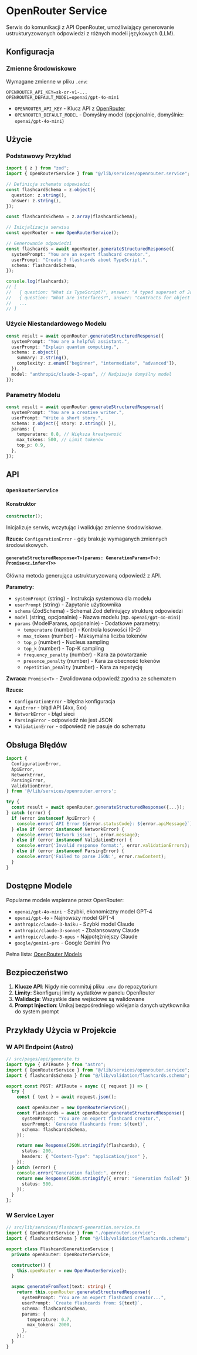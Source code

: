 # OpenRouter Service

Serwis do komunikacji z API OpenRouter, umożliwiający generowanie ustrukturyzowanych odpowiedzi z różnych modeli językowych (LLM).

## Konfiguracja

### Zmienne Środowiskowe

Wymagane zmienne w pliku `.env`:

```env
OPENROUTER_API_KEY=sk-or-v1-...
OPENROUTER_DEFAULT_MODEL=openai/gpt-4o-mini
```

- `OPENROUTER_API_KEY` - Klucz API z [OpenRouter](https://openrouter.ai/)
- `OPENROUTER_DEFAULT_MODEL` - Domyślny model (opcjonalnie, domyślnie: `openai/gpt-4o-mini`)

## Użycie

### Podstawowy Przykład

```typescript
import { z } from "zod";
import { OpenRouterService } from "@/lib/services/openrouter.service";

// Definicja schematu odpowiedzi
const flashcardSchema = z.object({
  question: z.string(),
  answer: z.string(),
});

const flashcardsSchema = z.array(flashcardSchema);

// Inicjalizacja serwisu
const openRouter = new OpenRouterService();

// Generowanie odpowiedzi
const flashcards = await openRouter.generateStructuredResponse({
  systemPrompt: "You are an expert flashcard creator.",
  userPrompt: "Create 3 flashcards about TypeScript.",
  schema: flashcardsSchema,
});

console.log(flashcards);
// [
//   { question: "What is TypeScript?", answer: "A typed superset of JavaScript..." },
//   { question: "What are interfaces?", answer: "Contracts for object shapes..." },
//   ...
// ]
```

### Użycie Niestandardowego Modelu

```typescript
const result = await openRouter.generateStructuredResponse({
  systemPrompt: "You are a helpful assistant.",
  userPrompt: "Explain quantum computing.",
  schema: z.object({
    summary: z.string(),
    complexity: z.enum(["beginner", "intermediate", "advanced"]),
  }),
  model: "anthropic/claude-3-opus", // Nadpisuje domyślny model
});
```

### Parametry Modelu

```typescript
const result = await openRouter.generateStructuredResponse({
  systemPrompt: "You are a creative writer.",
  userPrompt: "Write a short story.",
  schema: z.object({ story: z.string() }),
  params: {
    temperature: 0.8, // Większa kreatywność
    max_tokens: 500, // Limit tokenów
    top_p: 0.9,
  },
});
```

## API

### `OpenRouterService`

#### Konstruktor

```typescript
constructor();
```

Inicjalizuje serwis, wczytując i walidując zmienne środowiskowe.

**Rzuca:** `ConfigurationError` - gdy brakuje wymaganych zmiennych środowiskowych.

#### `generateStructuredResponse<T>(params: GenerationParams<T>): Promise<z.infer<T>>`

Główna metoda generująca ustrukturyzowaną odpowiedź z API.

**Parametry:**

- `systemPrompt` (string) - Instrukcja systemowa dla modelu
- `userPrompt` (string) - Zapytanie użytkownika
- `schema` (ZodSchema) - Schemat Zod definiujący strukturę odpowiedzi
- `model` (string, opcjonalnie) - Nazwa modelu (np. `openai/gpt-4o-mini`)
- `params` (ModelParams, opcjonalnie) - Dodatkowe parametry:
  - `temperature` (number) - Kontrola losowości (0-2)
  - `max_tokens` (number) - Maksymalna liczba tokenów
  - `top_p` (number) - Nucleus sampling
  - `top_k` (number) - Top-K sampling
  - `frequency_penalty` (number) - Kara za powtarzanie
  - `presence_penalty` (number) - Kara za obecność tokenów
  - `repetition_penalty` (number) - Kara za repetycję

**Zwraca:** `Promise<T>` - Zwalidowana odpowiedź zgodna ze schematem

**Rzuca:**

- `ConfigurationError` - błędna konfiguracja
- `ApiError` - błąd API (4xx, 5xx)
- `NetworkError` - błąd sieci
- `ParsingError` - odpowiedź nie jest JSON
- `ValidationError` - odpowiedź nie pasuje do schematu

## Obsługa Błędów

```typescript
import {
  ConfigurationError,
  ApiError,
  NetworkError,
  ParsingError,
  ValidationError,
} from '@/lib/services/openrouter.errors';

try {
  const result = await openRouter.generateStructuredResponse({...});
} catch (error) {
  if (error instanceof ApiError) {
    console.error(`API Error ${error.statusCode}: ${error.apiMessage}`);
  } else if (error instanceof NetworkError) {
    console.error('Network issue:', error.message);
  } else if (error instanceof ValidationError) {
    console.error('Invalid response format:', error.validationErrors);
  } else if (error instanceof ParsingError) {
    console.error('Failed to parse JSON:', error.rawContent);
  }
}
```

## Dostępne Modele

Popularne modele wspierane przez OpenRouter:

- `openai/gpt-4o-mini` - Szybki, ekonomiczny model GPT-4
- `openai/gpt-4o` - Najnowszy model GPT-4
- `anthropic/claude-3-haiku` - Szybki model Claude
- `anthropic/claude-3-sonnet` - Zbalansowany Claude
- `anthropic/claude-3-opus` - Najpotężniejszy Claude
- `google/gemini-pro` - Google Gemini Pro

Pełna lista: [OpenRouter Models](https://openrouter.ai/models)

## Bezpieczeństwo

1. **Klucze API**: Nigdy nie commituj pliku `.env` do repozytorium
2. **Limity**: Skonfiguruj limity wydatków w panelu OpenRouter
3. **Walidacja**: Wszystkie dane wejściowe są walidowane
4. **Prompt Injection**: Unikaj bezpośredniego wklejania danych użytkownika do system prompt

## Przykłady Użycia w Projekcie

### W API Endpoint (Astro)

```typescript
// src/pages/api/generate.ts
import type { APIRoute } from "astro";
import { OpenRouterService } from "@/lib/services/openrouter.service";
import { flashcardsSchema } from "@/lib/validation/flashcards.schema";

export const POST: APIRoute = async ({ request }) => {
  try {
    const { text } = await request.json();

    const openRouter = new OpenRouterService();
    const flashcards = await openRouter.generateStructuredResponse({
      systemPrompt: "You are an expert flashcard creator.",
      userPrompt: `Generate flashcards from: ${text}`,
      schema: flashcardsSchema,
    });

    return new Response(JSON.stringify(flashcards), {
      status: 200,
      headers: { "Content-Type": "application/json" },
    });
  } catch (error) {
    console.error("Generation failed:", error);
    return new Response(JSON.stringify({ error: "Generation failed" }), {
      status: 500,
    });
  }
};
```

### W Service Layer

```typescript
// src/lib/services/flashcard-generation.service.ts
import { OpenRouterService } from "./openrouter.service";
import { flashcardsSchema } from "@/lib/validation/flashcards.schema";

export class FlashcardGenerationService {
  private openRouter: OpenRouterService;

  constructor() {
    this.openRouter = new OpenRouterService();
  }

  async generateFromText(text: string) {
    return this.openRouter.generateStructuredResponse({
      systemPrompt: "You are an expert flashcard creator...",
      userPrompt: `Create flashcards from: ${text}`,
      schema: flashcardsSchema,
      params: {
        temperature: 0.7,
        max_tokens: 2000,
      },
    });
  }
}
```
